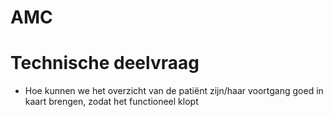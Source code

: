 # AMC

# Technische deelvraag
- Hoe kunnen we het overzicht van de patiënt zijn/haar voortgang goed in kaart brengen, zodat het functioneel klopt

